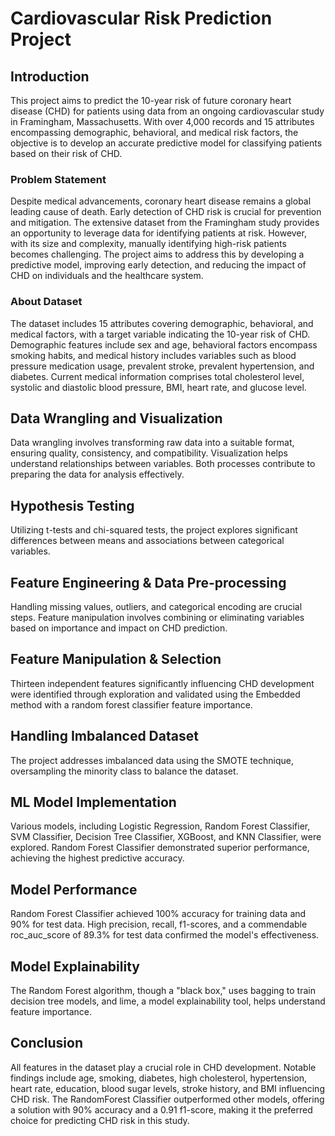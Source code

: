 # Cardiovascular Risk Prediction Project

## Introduction

This project aims to predict the 10-year risk of future coronary heart disease (CHD) for patients using data from an ongoing cardiovascular study in Framingham, Massachusetts. With over 4,000 records and 15 attributes encompassing demographic, behavioral, and medical risk factors, the objective is to develop an accurate predictive model for classifying patients based on their risk of CHD.

### Problem Statement

Despite medical advancements, coronary heart disease remains a global leading cause of death. Early detection of CHD risk is crucial for prevention and mitigation. The extensive dataset from the Framingham study provides an opportunity to leverage data for identifying patients at risk. However, with its size and complexity, manually identifying high-risk patients becomes challenging. The project aims to address this by developing a predictive model, improving early detection, and reducing the impact of CHD on individuals and the healthcare system.

### About Dataset

The dataset includes 15 attributes covering demographic, behavioral, and medical factors, with a target variable indicating the 10-year risk of CHD. Demographic features include sex and age, behavioral factors encompass smoking habits, and medical history includes variables such as blood pressure medication usage, prevalent stroke, prevalent hypertension, and diabetes. Current medical information comprises total cholesterol level, systolic and diastolic blood pressure, BMI, heart rate, and glucose level.

## Data Wrangling and Visualization

Data wrangling involves transforming raw data into a suitable format, ensuring quality, consistency, and compatibility. Visualization helps understand relationships between variables. Both processes contribute to preparing the data for analysis effectively.

## Hypothesis Testing

Utilizing t-tests and chi-squared tests, the project explores significant differences between means and associations between categorical variables.

## Feature Engineering & Data Pre-processing

Handling missing values, outliers, and categorical encoding are crucial steps. Feature manipulation involves combining or eliminating variables based on importance and impact on CHD prediction.

## Feature Manipulation & Selection

Thirteen independent features significantly influencing CHD development were identified through exploration and validated using the Embedded method with a random forest classifier feature importance.

## Handling Imbalanced Dataset

The project addresses imbalanced data using the SMOTE technique, oversampling the minority class to balance the dataset.

## ML Model Implementation

Various models, including Logistic Regression, Random Forest Classifier, SVM Classifier, Decision Tree Classifier, XGBoost, and KNN Classifier, were explored. Random Forest Classifier demonstrated superior performance, achieving the highest predictive accuracy.

## Model Performance

Random Forest Classifier achieved 100% accuracy for training data and 90% for test data. High precision, recall, f1-scores, and a commendable roc_auc_score of 89.3% for test data confirmed the model's effectiveness.

## Model Explainability

The Random Forest algorithm, though a "black box," uses bagging to train decision tree models, and lime, a model explainability tool, helps understand feature importance.

## Conclusion

All features in the dataset play a crucial role in CHD development. Notable findings include age, smoking, diabetes, high cholesterol, hypertension, heart rate, education, blood sugar levels, stroke history, and BMI influencing CHD risk. The RandomForest Classifier outperformed other models, offering a solution with 90% accuracy and a 0.91 f1-score, making it the preferred choice for predicting CHD risk in this study.
